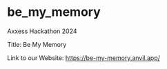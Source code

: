 # be_my_memory
Axxess Hackathon 2024

Title: Be My Memory

Link to our Website: https://be-my-memory.anvil.app/
